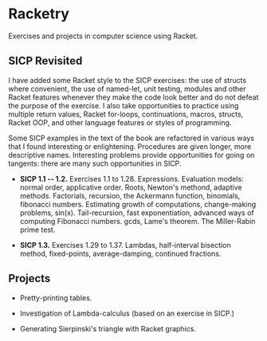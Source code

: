 # Racketry

Exercises and projects in computer science using Racket.

## SICP Revisited

I have added some Racket style to the SICP
exercises: the use of structs where
convenient, the use of named-let, unit testing,
modules and other Racket features whenever 
they make the code look better and do not defeat 
the purpose of the exercise. I also take opportunities
to practice using multiple return values, Racket for-loops, 
continuations, macros, structs, Racket OOP,
and other language features or styles of programming.

Some SICP examples in the text of the book are refactored 
in various ways that I found interesting or 
enlightening. Procedures are given longer, more
descriptive names. Interesting problems provide opportunities for
going on tangents: there are many such opportunities in SICP.

* **SICP 1.1 -- 1.2.** Exercises 1.1 to 1.28. Expressions. 
Evaluation models: normal order, applicative order. 
Roots, Newton's methond, adaptive methods. Factorials, 
recursion, the Ackermann function, binomials, fibonacci numbers. 
Estimating growth of computations, change-making problems, sin(x). 
Tail-recursion, fast exponentiation, advanced ways of computing 
Fibonacci numbers. gcds, Lame's theorem. The Miller-Rabin prime
test.

* **SICP 1.3.** Exercises 1.29 to 1.37. Lambdas, half-interval
bisection method, fixed-points, average-damping, continued fractions.


## Projects

* Pretty-printing tables.

* Investigation of Lambda-calculus (based on an exercise in SICP.) 

* Generating Sierpinski's triangle with Racket graphics.




